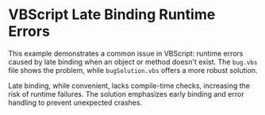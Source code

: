 # VBScript Late Binding Runtime Errors

This example demonstrates a common issue in VBScript: runtime errors caused by late binding when an object or method doesn't exist.  The `bug.vbs` file shows the problem, while `bugSolution.vbs` offers a more robust solution.

Late binding, while convenient, lacks compile-time checks, increasing the risk of runtime failures.  The solution emphasizes early binding and error handling to prevent unexpected crashes.